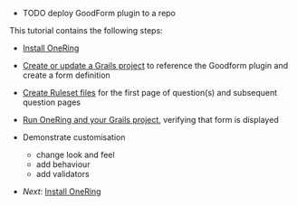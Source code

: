 * TODO deploy GoodForm plugin to a repo

This tutorial contains the following steps:

* [Install OneRing](02-InstallOneRing.md)
* [Create or update a Grails project](03-CreateOrUpdateGrailsProject.md) to reference the Goodform plugin and create a form definition
* [Create Ruleset files](04-CreateRulesetDefinitions.md) for the first page of question(s) and subsequent question pages
* [Run OneRing and your Grails project](05-RunApp.md), verifying that form is displayed
* Demonstrate customisation
    - change look and feel
    - add behaviour
    - add validators

* _Next_: [Install OneRing](##02-InstallOneRing.md##)
